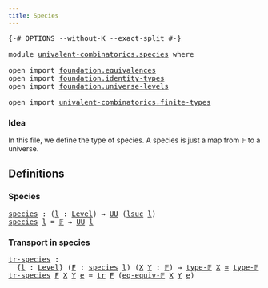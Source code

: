 ```yaml
---
title: Species
---
```


<pre class="Agda"><a id="33" class="Symbol">{-#</a> <a id="37" class="Keyword">OPTIONS</a> <a id="45" class="Pragma">--without-K</a> <a id="57" class="Pragma">--exact-split</a> <a id="71" class="Symbol">#-}</a>

<a id="76" class="Keyword">module</a> <a id="83" href="univalent-combinatorics.species.html" class="Module">univalent-combinatorics.species</a> <a id="115" class="Keyword">where</a>

<a id="122" class="Keyword">open</a> <a id="127" class="Keyword">import</a> <a id="134" href="foundation.equivalences.html" class="Module">foundation.equivalences</a>
<a id="158" class="Keyword">open</a> <a id="163" class="Keyword">import</a> <a id="170" href="foundation.identity-types.html" class="Module">foundation.identity-types</a>
<a id="196" class="Keyword">open</a> <a id="201" class="Keyword">import</a> <a id="208" href="foundation.universe-levels.html" class="Module">foundation.universe-levels</a>

<a id="236" class="Keyword">open</a> <a id="241" class="Keyword">import</a> <a id="248" href="univalent-combinatorics.finite-types.html" class="Module">univalent-combinatorics.finite-types</a>
</pre>
### Idea

In this file, we define the type of species. A species is just a
map from 𝔽 to a universe.

## Definitions

### Species

<pre class="Agda"><a id="species"></a><a id="429" href="univalent-combinatorics.species.html#429" class="Function">species</a> <a id="437" class="Symbol">:</a> <a id="439" class="Symbol">(</a><a id="440" href="univalent-combinatorics.species.html#440" class="Bound">l</a> <a id="442" class="Symbol">:</a> <a id="444" href="Agda.Primitive.html#597" class="Postulate">Level</a><a id="449" class="Symbol">)</a> <a id="451" class="Symbol">→</a> <a id="453" href="foundation-core.universe-levels.html#235" class="Primitive">UU</a> <a id="456" class="Symbol">(</a><a id="457" href="Agda.Primitive.html#780" class="Primitive">lsuc</a> <a id="462" href="univalent-combinatorics.species.html#440" class="Bound">l</a><a id="463" class="Symbol">)</a>
<a id="465" href="univalent-combinatorics.species.html#429" class="Function">species</a> <a id="473" href="univalent-combinatorics.species.html#473" class="Bound">l</a> <a id="475" class="Symbol">=</a> <a id="477" href="univalent-combinatorics.finite-types.html#4743" class="Function">𝔽</a> <a id="479" class="Symbol">→</a> <a id="481" href="foundation-core.universe-levels.html#235" class="Primitive">UU</a> <a id="484" href="univalent-combinatorics.species.html#473" class="Bound">l</a>
</pre>
### Transport in species

<pre class="Agda"><a id="tr-species"></a><a id="525" href="univalent-combinatorics.species.html#525" class="Function">tr-species</a> <a id="536" class="Symbol">:</a>
  <a id="540" class="Symbol">{</a><a id="541" href="univalent-combinatorics.species.html#541" class="Bound">l</a> <a id="543" class="Symbol">:</a> <a id="545" href="Agda.Primitive.html#597" class="Postulate">Level</a><a id="550" class="Symbol">}</a> <a id="552" class="Symbol">(</a><a id="553" href="univalent-combinatorics.species.html#553" class="Bound">F</a> <a id="555" class="Symbol">:</a> <a id="557" href="univalent-combinatorics.species.html#429" class="Function">species</a> <a id="565" href="univalent-combinatorics.species.html#541" class="Bound">l</a><a id="566" class="Symbol">)</a> <a id="568" class="Symbol">(</a><a id="569" href="univalent-combinatorics.species.html#569" class="Bound">X</a> <a id="571" href="univalent-combinatorics.species.html#571" class="Bound">Y</a> <a id="573" class="Symbol">:</a> <a id="575" href="univalent-combinatorics.finite-types.html#4743" class="Function">𝔽</a><a id="576" class="Symbol">)</a> <a id="578" class="Symbol">→</a> <a id="580" href="univalent-combinatorics.finite-types.html#4782" class="Function">type-𝔽</a> <a id="587" href="univalent-combinatorics.species.html#569" class="Bound">X</a> <a id="589" href="foundation-core.equivalences.html#1621" class="Function Operator">≃</a> <a id="591" href="univalent-combinatorics.finite-types.html#4782" class="Function">type-𝔽</a> <a id="598" href="univalent-combinatorics.species.html#571" class="Bound">Y</a> <a id="600" class="Symbol">→</a> <a id="602" href="univalent-combinatorics.species.html#553" class="Bound">F</a> <a id="604" href="univalent-combinatorics.species.html#569" class="Bound">X</a> <a id="606" class="Symbol">→</a> <a id="608" href="univalent-combinatorics.species.html#553" class="Bound">F</a> <a id="610" href="univalent-combinatorics.species.html#571" class="Bound">Y</a>
<a id="612" href="univalent-combinatorics.species.html#525" class="Function">tr-species</a> <a id="623" href="univalent-combinatorics.species.html#623" class="Bound">F</a> <a id="625" href="univalent-combinatorics.species.html#625" class="Bound">X</a> <a id="627" href="univalent-combinatorics.species.html#627" class="Bound">Y</a> <a id="629" href="univalent-combinatorics.species.html#629" class="Bound">e</a> <a id="631" class="Symbol">=</a> <a id="633" href="foundation-core.identity-types.html#5702" class="Function">tr</a> <a id="636" href="univalent-combinatorics.species.html#623" class="Bound">F</a> <a id="638" class="Symbol">(</a><a id="639" href="univalent-combinatorics.finite-types.html#18327" class="Function">eq-equiv-𝔽</a> <a id="650" href="univalent-combinatorics.species.html#625" class="Bound">X</a> <a id="652" href="univalent-combinatorics.species.html#627" class="Bound">Y</a> <a id="654" href="univalent-combinatorics.species.html#629" class="Bound">e</a><a id="655" class="Symbol">)</a>
</pre>